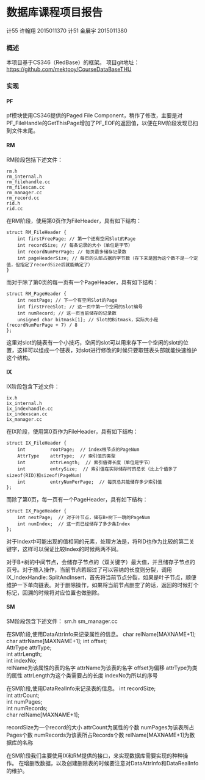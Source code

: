 # 数据库课程项目报告

计55 许翰翔 2015011370
计51 金展宇 2015011380

### 概述

本项目基于CS346（RedBase）的框架。
项目git地址：https://github.com/mektpoy/CourseDataBaseTHU

### 实现

#### PF

pf模块使用CS346提供的Paged File Component，稍作了修改，主要是对PF_FileHandle的GetThisPage增加了PF_EOF的返回值，以便在RM阶段发现已扫到文件末尾。

#### RM

RM阶段包括下述文件：

	rm.h
	rm_internal.h
	rm_filehandle.cc
	rm_filescan.cc
	rm_manager.cc
	rm_record.cc
	rid.h
	rid.cc

在RM阶段，使用第0页作为FileHeader，具有如下结构：

	struct RM_FileHeader {
	    int firstFreePage; // 第一个还有空闲Slot的Page
	    int recordSize; // 每条记录的大小（单位是字节）
	    int recordNumPerPage; // 每页最多储存记录数
	    int pageHeaderSize; // 每页的头部占据的字节数（存下来是因为这个数不是一个定值，但指定了recordSize后就能确定了）
	}

而对于除了第0页的每一页有一个PageHeader，具有如下结构：

	struct RM_PageHeader {
	    int nextPage; // 下一个有空闲Slot的Page
	    int firstFreeSlot; // 这一页中第一个空闲的Slot编号
	    int numRecord; // 这一页当前储存的记录数
	    unsigned char bitmask[1]; // Slot的Bitmask，实际大小是(recordNumPerPage + 7) / 8
	};

这里对slot的链表有一个小技巧，空闲的slot可以用来存下一个空闲的slot的位置，这样可以组成一个链表，对slot进行修改的时候只要取链表头部就能快速维护这个结构。

#### IX

IX阶段包含下述文件：

	ix.h
	ix_internal.h
	ix_indexhandle.cc
	ix_indexscan.cc
	ix_manager.cc

在IX阶段，使用第0页作为FileHeader，具有如下结构：

	struct IX_FileHeader {
		int 		rootPage;  // index根节点的PageNum
		AttrType 	attrType;  // 索引值的类型
		int 		attrLength;  // 索引值得长度（单位是字节）
		int			entrySize;  // 索引值在实际储存时的总长（比上个值多了sizeof(RID)和sizeof(PageNum)
		int 		entryNumPerPage;  // 每页总共能储存多少索引值
	};

而除了第0页，每一页有一个PageHeader，具有如下结构：

	struct IX_PageHeader {
		int nextPage;  // 对于叶节点，储存B+树下一跳的PageNum
		int numIndex;  // 这一页已经储存了多少条Index
	};

对于Index中可能出现的值相同的元素，处理方法是，将RID也作为比较的第二关键字，这样可以保证比较Index的时候两两不同。

对于B+树的中间节点，会储存子节点的（双关键字）最大值，并且储存子节点的页号。对于插入操作，当前节点若超过了可以容纳的长度则分裂，调用IX_IndexHandle::SplitAndInsert，首先将当前节点分裂，如果是叶子节点，顺便维护一下单向链表。对于删除操作，如果将当前节点删空了的话，返回的时候打个标记，回溯的时候将对应位置也做删除。

#### SM

SM阶段包含下述文件：
	sm.h
	sm_manager.cc

在SM阶段,使用DataAttrInfo来记录属性的信息。
	char     relName[MAXNAME+1];  
	char     attrName[MAXNAME+1]; 
	int      offset;              
	AttrType attrType;            
	int      attrLength;          
	int      indexNo;             
relName为该属性的表的名字
attrName为该表的名字
offset为偏移
attrType为类的属性
attrLength为这个类需要占的长度
indexNo为所以的序号

在SM阶段,使用DataRealInfo来记录表的信息。
	int      recordSize;            
	int      attrCount;            
	int      numPages;              
	int      numRecords;            
	char     relName[MAXNAME+1];  

recordSize为一个record的大小
attrCount为属性的个数
numPages为该表所占Pages个数
numRecords为该表所占Records个数
relName[MAXNAME+1]为数据库的名称

在SM阶段我们主要使用IX和RM提供的接口，来实现数据库需要实现的种种操作。
在增删改数据，以及创建删除表的时候要注意对DataAttrInfo和DataRealInfo的维护。



